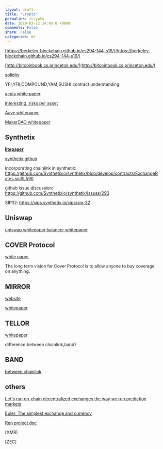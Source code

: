 ```yaml
---
layout: draft
title: "Crypto"
permalink: /crypto
date: 2020-03-22 14:49:0 +0000
comments: False
share: False
categories: ml
---
```


[https://berkeley-blockchain.github.io/cs294-144-s19/](https://berkeley-blockchain.github.io/cs294-144-s19/)


[http://bitcoinbook.cs.princeton.edu/](http://bitcoinbook.cs.princeton.edu/)


[solidity](https://solidity.readthedocs.io/en/v0.7.1/)


YFI,YFII,COMPOUND,YAM,SUSHI contract understanding

[acala white paper](https://github.com/AcalaNetwork/Acala-white-paper)

[interesting, risks per asset](https://docs.aave.com/risk/asset-risk/risks-per-asset)

[Aave whitepaper](https://github.com/aave/aave-protocol/blob/master/docs/Aave_Protocol_Whitepaper_v1_0.pdf)

[MakerDAO whitepaper](https://makerdao.com/en/whitepaper/#abstract)


## Synthetix

**[litepaper](https://docs.synthetix.io/litepaper/)**

[synthetix github](https://github.com/Synthetixio/synthetix)

incorporating chainlink in synthetix: https://github.com/Synthetixio/synthetix/blob/develop/contracts/ExchangeRates.sol#L590

github issue discussion: https://github.com/Synthetixio/synthetix/issues/293

SIP32: https://sips.synthetix.io/sips/sip-32


## Uniswap

[uniswap whitepaper](https://uniswap.org/docs/v2/),[balancer whitepaper](https://balancer.finance/whitepaper/)

## COVER Protocol

[white paper](https://docs.coverprotocol.com/product/paper)

The long term vision for Cover Protocol is to allow anyone to buy coverage on anything.


## MIRROR

[website](https://docs.mirror.finance/)

[whitepaper](https://docsend.com/view/kcsm42mqiyu5t6ej)

## TELLOR

[whitepaper](https://docs.tellor.io/tellor/whitepaper/introduction)

difference between chainlink,band?

## BAND

[between chainlink](https://bitcointalk.org/index.php?topic=5243097.0)

## others

[Let's run on-chain decentralized exchanges the way we run prediction markets](https://www.reddit.com/r/ethereum/comments/55m04x/lets_run_onchain_decentralized_exchanges_the_way/)

[Euler: The simplest exchange and currency](https://www.reddit.com/r/ethereum/comments/54l32y/euler_the_simplest_exchange_and_currency/)

[Ren project doc](https://docs.renproject.io/developers/)


[XMR]

[ZEC]

